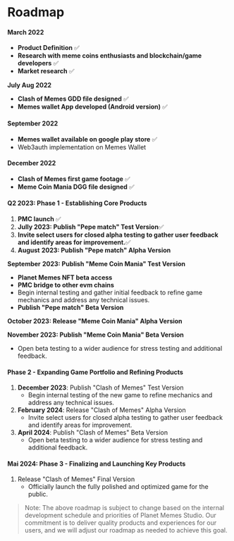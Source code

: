 # Roadmap

#### **March 2022**

* **Product Definition** ✅
* **Research with meme coins enthusiasts and blockchain/game developers** ✅
* **Market research** ✅

**July Aug 2022**&#x20;

* **Clash of Memes GDD file designed** ✅
* **Memes wallet App developed (Android version)** ✅

#### September 2022

* **Memes wallet available on google play store** ✅
* Web3auth implementation on Memes Wallet&#x20;

#### December 2022

* **Clash of Memes first game footage** ✅
* **Meme Coin Mania DGG file designed** ✅

#### Q2 2023: Phase 1 - Establishing Core Products

1. **PMC launch** ✅
2. **Jully 2023: Publish "Pepe match" Test Version**✅
3. **Invite select users for closed alpha testing to gather user feedback and identify areas for improvement.**✅
4. **August** **2023: Publish "Pepe match" Alpha Version**



**September** **2023: Publish "Meme Coin Mania" Test Version**&#x20;

* **Planet Memes NFT beta access**
* **PMC bridge to other evm chains**
* Begin internal testing and gather initial feedback to refine game mechanics and address any technical issues.&#x20;
* **Publish "Pepe match" Beta Version**

**October 2023: Release "Meme Coin Mania" Alpha Version**&#x20;

**November 2023: Publish "Meme Coin Mania" Beta Version**

* Open beta testing to a wider audience for stress testing and additional feedback.

#### &#x20;Phase 2 - Expanding Game Portfolio and Refining Products

1. **December  2023**: Publish "Clash of Memes" Test Version
   * Begin internal testing of the new game to refine mechanics and address any technical issues.
2. **February  2024**: Release "Clash of Memes" Alpha Version
   * Invite select users for closed alpha testing to gather user feedback and identify areas for improvement.
3. **April 2024**: Publish "Clash of Memes" Beta Version
   * Open beta testing to a wider audience for stress testing and additional feedback.

#### Mai 2024: Phase 3 - Finalizing and Launching Key Products

1. &#x20;Release "Clash of Memes" Final Version
   * Officially launch the fully polished and optimized game for the public.

> Note: The above roadmap is subject to change based on the internal development schedule and priorities of Planet Memes Studio. Our commitment is to deliver quality products and experiences for our users, and we will adjust our roadmap as needed to achieve this goal.

